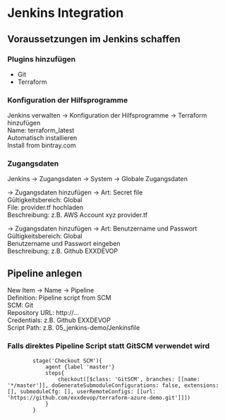 # Jenkins Integration

## Voraussetzungen im Jenkins schaffen

### Plugins hinzufügen
  * Git
  * Terraform

### Konfiguration der Hilfsprogramme
Jenkins verwalten -> Konfiguration der Hilfsprogramme -> Terraform hinzufügen  
Name: terraform_latest  
Automatisch installieren  
Install from bintray.com  

### Zugangsdaten
Jenkins -> Zugangsdaten -> System -> Globale Zugangsdaten

-> Zugangsdaten hinzufügen -> Art: Secret file  
Gültigkeitsbereich: Global  
File: provider.tf hochladen  
Beschreibung: z.B. AWS Account xyz provider.tf  

-> Zugangsdaten hinzufügen -> Art: Benutzername und Passwort  
Gültigkeitsbereich: Global  
Benutzername und Passwort eingeben  
Beschreibung: z.B. Github EXXDEVOP  

## Pipeline anlegen
New Item -> Name -> Pipeline  
Definition: Pipeline script from SCM  
SCM: Git  
Repository URL: http://...  
Credentials: z.B. Github EXXDEVOP  
Script Path: z.B. 05_jenkins-demo/Jenkinsfile  

### Falls direktes Pipeline Script statt GitSCM verwendet wird
```
        stage('Checkout SCM'){
            agent {label 'master'}
            steps{
                checkout([$class: 'GitSCM', branches: [[name: '*/master']], doGenerateSubmoduleConfigurations: false, extensions: [], submoduleCfg: [], userRemoteConfigs: [[url: 'https://github.com/exxdevop/terraform-azure-demo.git']]])
            }
        }
```